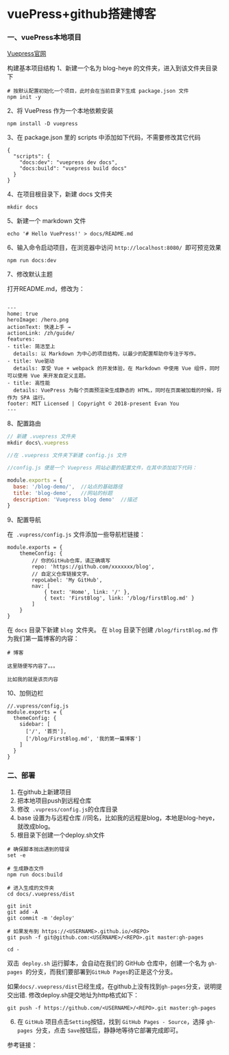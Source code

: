 # vuePress+github搭建博客

### 一、vuePress本地项目
[Vuepress官网](https://vuepress.vuejs.org/zh/)


构建基本项目结构
1、新建一个名为 blog-heye 的文件夹，进入到该文件夹目录下
```
# 按默认配置初始化一个项目，此时会在当前目录下生成 package.json 文件
npm init -y
```

2、将 VuePress 作为一个本地依赖安装
```
npm install -D vuepress
```

3、在 package.json 里的 scripts 中添加如下代码，不需要修改其它代码
```
{
  "scripts": {
    "docs:dev": "vuepress dev docs",
    "docs:build": "vuepress build docs"
  }
}
```

4、在项目根目录下，新建 docs 文件夹
```
mkdir docs
```



5、新建一个 markdown 文件

```
echo '# Hello VuePress!' > docs/README.md
```


6、输入命令启动项目，在浏览器中访问 `http://localhost:8080/ `即可预览效果

```
npm run docs:dev
```

7、修改默认主题

打开README.md，修改为：

```

---
home: true
heroImage: /hero.png        
actionText: 快速上手 →
actionLink: /zh/guide/
features:
- title: 简洁至上
  details: 以 Markdown 为中心的项目结构，以最少的配置帮助你专注于写作。
- title: Vue驱动
  details: 享受 Vue + webpack 的开发体验，在 Markdown 中使用 Vue 组件，同时可以使用 Vue 来开发自定义主题。
- title: 高性能
  details: VuePress 为每个页面预渲染生成静态的 HTML，同时在页面被加载的时候，将作为 SPA 运行。
footer: MIT Licensed | Copyright © 2018-present Evan You
---
```

8、配置路由
```js
// 新建 .vuepress 文件夹
mkdir docs\.vuepress

//在 .vuepress 文件夹下新建 config.js 文件

//config.js 便是一个 Vuepress 网站必要的配置文件，在其中添加如下代码：

module.exports = {
  base: '/blog-demo/',  //站点的基础路径
  title: 'blog-demo',   //网站的标题
  description: 'Vuepress blog demo'  //描述
}

```

9、配置导航

在` .vupress/config.js` 文件添加一些导航栏链接：
```
module.exports = {
    themeConfig: {
        // 你的GitHub仓库，请正确填写
        repo: 'https://github.com/xxxxxxx/blog',
        // 自定义仓库链接文字。
        repoLabel: 'My GitHub',
        nav: [
            { text: 'Home', link: '/' },
            { text: 'FirstBlog', link: '/blog/firstBlog.md' }
        ]
    }
}
```
在 `docs` 目录下新建 `blog `文件夹。
在 `blog` 目录下创建 `/blog/firstBlog.md` 作为我们第一篇博客的内容：
```
# 博客

这里随便写内容了。。。

比如我的就是该页内容
```

10、加侧边栏
```
//.vupress/config.js
module.exports = {
  themeConfig: {
    sidebar: [
      ['/', '首页'],
      ['/blog/FirstBlog.md', '我的第一篇博客']
    ]
  }
}
```

### 二、部署
1. 在github上新建项目
2. 把本地项目push到远程仓库
3. 修改` .vupress/config.js`的仓库目录
4. base 设置为与远程仓库 /<REPO>/同名，比如我的远程是blog，本地是blog-heye，就改成blog。
5. 根目录下创建一个deploy.sh文件

```
# 确保脚本抛出遇到的错误
set -e

# 生成静态文件
npm run docs:build

# 进入生成的文件夹
cd docs/.vuepress/dist

git init
git add -A
git commit -m 'deploy'

# 如果发布到 https://<USERNAME>.github.io/<REPO>
git push -f git@github.com:<USERNAME>/<REPO>.git master:gh-pages

cd -
```
双击` deploy.sh` 运行脚本，会自动在我们的 GitHub 仓库中，创建一个名为 `gh-pages `的分支，而我们要部署到` GitHub Pages `的正是这个分支。

如果`docs/.vuepress/dist`已经生成，在github上没有找到`gh-pages`分支，说明提交出错.
修改deploy.sh提交地址为http格式如下：
```$xslt
git push -f https://github.com/<USERNAME>/<REPO>.git master:gh-pages

```

6. 在 `GitHub` 项目点击` Setting `按钮，找到 `GitHub Pages - Source`，选择 `gh-pages `分支，点击 `Save`按钮后，静静地等待它部署完成即可。

参考链接：
[](https://www.jianshu.com/p/6e8c608f24c8)
